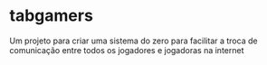 # tabgamers

Um projeto para criar uma sistema do zero para facilitar a troca de comunicação entre todos os jogadores e jogadoras na internet

